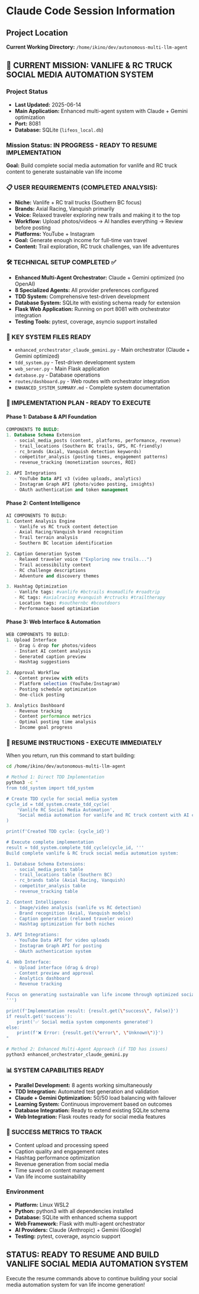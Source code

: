 # Claude Code Session Information

## Project Location
**Current Working Directory:** `/home/ikino/dev/autonomous-multi-llm-agent`

## 🚀 CURRENT MISSION: VANLIFE & RC TRUCK SOCIAL MEDIA AUTOMATION SYSTEM

### Project Status
- **Last Updated:** 2025-06-14
- **Main Application:** Enhanced multi-agent system with Claude + Gemini optimization  
- **Port:** 8081
- **Database:** SQLite (`lifeos_local.db`)

### Mission Status: IN PROGRESS - READY TO RESUME IMPLEMENTATION
**Goal:** Build complete social media automation for vanlife and RC truck content to generate sustainable van life income

### 📋 USER REQUIREMENTS (COMPLETED ANALYSIS):
- **Niche:** Vanlife + RC trail trucks (Southern BC focus)
- **Brands:** Axial Racing, Vanquish primarily 
- **Voice:** Relaxed traveler exploring new trails and making it to the top
- **Workflow:** Upload photos/videos → AI handles everything → Review before posting
- **Platforms:** YouTube + Instagram
- **Goal:** Generate enough income for full-time van travel
- **Content:** Trail exploration, RC truck challenges, van life adventures

### 🛠️ TECHNICAL SETUP COMPLETED ✅
- **Enhanced Multi-Agent Orchestrator:** Claude + Gemini optimized (no OpenAI)
- **8 Specialized Agents:** All provider preferences configured
- **TDD System:** Comprehensive test-driven development
- **Database System:** SQLite with existing schema ready for extension
- **Flask Web Application:** Running on port 8081 with orchestrator integration
- **Testing Tools:** pytest, coverage, asyncio support installed

### 📁 KEY SYSTEM FILES READY
- `enhanced_orchestrator_claude_gemini.py` - Main orchestrator (Claude + Gemini optimized)
- `tdd_system.py` - Test-driven development system  
- `web_server.py` - Main Flask application
- `database.py` - Database operations
- `routes/dashboard.py` - Web routes with orchestrator integration
- `ENHANCED_SYSTEM_SUMMARY.md` - Complete system documentation

### 🎯 IMPLEMENTATION PLAN - READY TO EXECUTE

#### Phase 1: Database & API Foundation
```sql
COMPONENTS TO BUILD:
1. Database Schema Extension
   - social_media_posts (content, platforms, performance, revenue)
   - trail_locations (Southern BC trails, GPS, RC-friendly)
   - rc_brands (Axial, Vanquish detection keywords)
   - competitor_analysis (posting times, engagement patterns)
   - revenue_tracking (monetization sources, ROI)

2. API Integrations  
   - YouTube Data API v3 (video uploads, analytics)
   - Instagram Graph API (photo/video posting, insights)
   - OAuth authentication and token management
```

#### Phase 2: Content Intelligence
```python
AI COMPONENTS TO BUILD:
1. Content Analysis Engine
   - Vanlife vs RC truck content detection
   - Axial Racing/Vanquish brand recognition
   - Trail terrain analysis
   - Southern BC location identification

2. Caption Generation System
   - Relaxed traveler voice ("Exploring new trails...")
   - Trail accessibility context
   - RC challenge descriptions
   - Adventure and discovery themes

3. Hashtag Optimization
   - Vanlife tags: #vanlife #bctrails #nomadlife #roadtrip
   - RC tags: #axialracing #vanquish #rctrucks #trailtherapy
   - Location tags: #southernbc #bcoutdoors
   - Performance-based optimization
```

#### Phase 3: Web Interface & Automation
```javascript
WEB COMPONENTS TO BUILD:
1. Upload Interface
   - Drag & drop for photos/videos
   - Instant AI content analysis
   - Generated caption preview
   - Hashtag suggestions

2. Approval Workflow
   - Content preview with edits
   - Platform selection (YouTube/Instagram)
   - Posting schedule optimization
   - One-click posting

3. Analytics Dashboard
   - Revenue tracking
   - Content performance metrics
   - Optimal posting time analysis
   - Income goal progress
```

### 🚀 RESUME INSTRUCTIONS - EXECUTE IMMEDIATELY

When you return, run this command to start building:

```bash
cd /home/ikino/dev/autonomous-multi-llm-agent

# Method 1: Direct TDD Implementation
python3 -c "
from tdd_system import tdd_system

# Create TDD cycle for social media system
cycle_id = tdd_system.create_tdd_cycle(
    'Vanlife RC Social Media Automation',
    'Social media automation for vanlife and RC truck content with AI caption generation, hashtag optimization, and automated posting for van life income generation'
)

print(f'Created TDD cycle: {cycle_id}')

# Execute complete implementation  
result = tdd_system.complete_tdd_cycle(cycle_id, '''
Build complete vanlife & RC truck social media automation system:

1. Database Schema Extensions:
   - social_media_posts table
   - trail_locations table (Southern BC)
   - rc_brands table (Axial Racing, Vanquish)
   - competitor_analysis table
   - revenue_tracking table

2. Content Intelligence:
   - Image/video analysis (vanlife vs RC detection)
   - Brand recognition (Axial, Vanquish models)
   - Caption generation (relaxed traveler voice)
   - Hashtag optimization for both niches

3. API Integrations:
   - YouTube Data API for video uploads
   - Instagram Graph API for posting
   - OAuth authentication system

4. Web Interface:
   - Upload interface (drag & drop)
   - Content preview and approval
   - Analytics dashboard
   - Revenue tracking

Focus on generating sustainable van life income through optimized social media content.
''')

print(f'Implementation result: {result.get(\"success\", False)}')
if result.get('success'):
    print('✅ Social media system components generated')
else:
    print(f'❌ Error: {result.get(\"error\", \"Unknown\")}')
"

# Method 2: Enhanced Multi-Agent Approach (if TDD has issues)
python3 enhanced_orchestrator_claude_gemini.py
```

### 📊 SYSTEM CAPABILITIES READY
- **Parallel Development:** 8 agents working simultaneously
- **TDD Integration:** Automated test generation and validation
- **Claude + Gemini Optimization:** 50/50 load balancing with failover
- **Learning System:** Continuous improvement based on outcomes
- **Database Integration:** Ready to extend existing SQLite schema
- **Web Integration:** Flask routes ready for social media features

### 🎯 SUCCESS METRICS TO TRACK
- Content upload and processing speed
- Caption quality and engagement rates  
- Hashtag performance optimization
- Revenue generation from social media
- Time saved on content management
- Van life income sustainability

### Environment
- **Platform:** Linux WSL2
- **Python:** python3 with all dependencies installed
- **Database:** SQLite with enhanced schema support
- **Web Framework:** Flask with multi-agent orchestrator
- **AI Providers:** Claude (Anthropic) + Gemini (Google)
- **Testing:** pytest, coverage, asyncio support

## STATUS: READY TO RESUME AND BUILD VANLIFE SOCIAL MEDIA AUTOMATION SYSTEM

Execute the resume commands above to continue building your social media automation system for van life income generation!